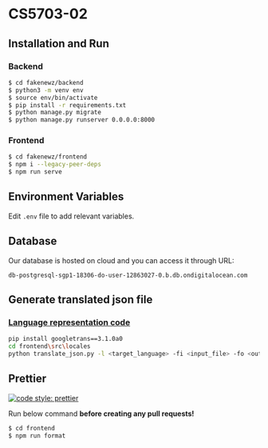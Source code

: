# CS5703-02
## Installation and Run

### Backend

```bash
$ cd fakenewz/backend
$ python3 -m venv env
$ source env/bin/activate
$ pip install -r requirements.txt
$ python manage.py migrate 
$ python manage.py runserver 0.0.0.0:8000
```

### Frontend

```bash
$ cd fakenewz/frontend
$ npm i --legacy-peer-deps
$ npm run serve
```

## Environment Variables

Edit `.env` file to add relevant variables.

## Database

Our database is hosted on cloud and you can access it through URL:

```
db-postgresql-sgp1-18306-do-user-12863027-0.b.db.ondigitalocean.com
```

## Generate translated json file

### [Language representation code](https://py-googletrans.readthedocs.io/en/latest/)

```sh
pip install googletrans==3.1.0a0 
cd frontend\src\locales
python translate_json.py -l <target_language> -fi <input_file> -fo <output_file>
```

## Prettier

[![code style: prettier](https://img.shields.io/badge/code_style-prettier-ff69b4.svg?style=flat-square)](https://github.com/prettier/prettier)

Run below command **before creating any pull requests!**

```bash
$ cd frontend
$ npm run format
```
